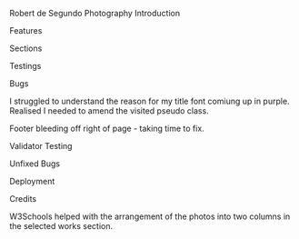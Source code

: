 Robert de Segundo Photography
Introduction

Features

Sections

Testings

Bugs

I struggled to understand the reason for my title font comiung up in purple. Realised I needed to amend the visited pseudo class.

Footer bleeding off right of page - taking time to fix.

Validator Testing

Unfixed Bugs

Deployment

Credits

W3Schools helped with the arrangement of the photos into two columns in the selected works section.